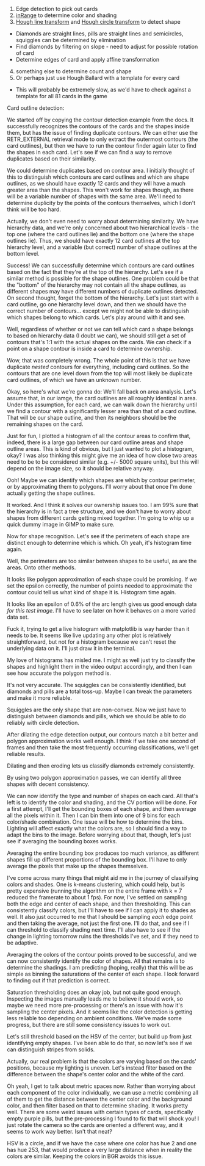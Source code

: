 1. Edge detection to pick out cards
2. [inRange](https://docs.opencv.org/4.x/da/d97/tutorial_threshold_inRange.html) to determine color and shading
3. [Hough line transform](https://docs.opencv.org/4.x/d9/db0/tutorial_hough_lines.html) and [Hough circle transform](https://docs.opencv.org/4.x/d4/d70/tutorial_hough_circle.html) to detect shape
 * Diamonds are straight lines, pills are straight lines and semicircles, squiggles can be determined by elimination
 * Find diamonds by filtering on slope - need to adjust for possible rotation of card
  * Determine edges of card and apply affine transformation
4. something else to determine count and shape
5. Or perhaps just use Hough Ballard with a template for every card
 * This will probably be extremely slow, as we'd have to check against a template for all 81 cards in the game

Card outline detection:

We started off by copying the contour detection example from the docs.
It successfully recognizes the contours of the cards and the shapes inside them,
but has the issue of finding duplicate contours. We can either use the
RETR_EXTERNAL retrieval mode to only extract the outermost contours (the card
outlines), but then we have to run the contour finder again later to find the
shapes in each card. Let's see if we can find a way to remove duplicates based
on their similarity.

We could determine duplicates based on contour area. I initially thought of this
to distinguish which contours are card outlines and which are shape outlines, as
we should have exactly 12 cards and they will have a much greater area than the
shapes. This won't work for shapes though, as there will be a variable number of
shapes with the same area. We'll need to determine duplicity by the points of
the contours themselves, which I don't think will be too hard.

Actually, we don't even need to worry about determining similarity. We have
hierarchy data, and we're only concerned about two hierarchical levels - the
top one (where the card outlines lie) and the bottom one (where the shape
outlines lie). Thus, we should have exactly 12 card outlines at the top
hierarchy level, and a variable (but correct) number of shape outlines at the
bottom level.

Success! We can successfully determine which contours are card outlines based on
the fact that they're at the top of the hierarchy. Let's see if a similar method
is possible for the shape outlines. One problem could be that the "bottom" of
the hierarchy may not contain all the shape outlines, as different shapes may
have different numbers of duplicate outlines detected. On second thought, forget
the bottom of the hierarchy. Let's just start with a card outline, go one
hierarchy level down, and then we should have the correct number of contours...
except we might not be able to distinguish which shapes belong to which cards.
Let's play around with it and see.

Well, regardless of whether or not we can tell which card a shape belongs to
based on hierarchy data (I doubt we can), we should still get a set of contours
that's 1:1 with the actual shapes on the cards. We can check if a point on a
shape contour is inside a card to determine ownership.

Wow, that was completely wrong. The whole point of this is that we have
duplicate *nested* contours for everything, including card outlines. So the
contours that are one level down from the top will most likely be duplicate card
outlines, of which we have an unknown number.

Okay, so here's what we're gonna do: We'll fall back on area analysis. Let's
assume that, in our iamge, the card outlines are all roughly identical in area.
Under this assumption, for each card, we can walk down the hierarchy until we
find a contour with a significantly lesser area than that of a card outline.
That will be our shape outline, and then its neighbors should be the remaining
shapes on the card.

Just for fun, I plotted a histogram of all the contour areas to confirm that,
indeed, there is a large gap between our card outline areas and shape outline
areas. This is kind of obvious, but I just wanted to plot a histogram, okay?
I was also thinking this might give me an idea of how close two areas need to be
to be considered similar (e.g. +/- 5000 square units), but this will depend on
the image size, so it should be relative anyway.

Ooh! Maybe we can identify which shapes are which by contour perimeter, or by
approximating them to polygons. I'll worry about that once I'm done actually
getting the shape outlines.

It worked. And I think it solves our ownership issues too. I am 99% sure that
the hierarchy is in fact a tree structure, and we don't have to worry about
shapes from different cards getting mixed together. I'm going to whip up a quick
dummy image in GIMP to make sure.

Now for shape recognition. Let's see if the perimeters of each shape are
distinct enough to determine which is which. Oh yeah, it's histogram time again.

Well, the perimeters are too similar between shapes to be useful, as are the
areas. Onto other methods.

It looks like polygon approximation of each shape could be promising. If we
set the epsilon correctly, the number of points needed to approximate the
contour could tell us what kind of shape it is. Histogram time again.

It looks like an epsilon of 0.6% of the arc length gives us good enough data
*for this test image*. I'll have to see later on how it behaves on a more varied
data set.

Fuck it, trying to get a live histogram with matplotlib is way harder than it
needs to be. It seems like live updating any other plot is relatively
straightforward, but not for a histogram because we can't reset the underlying
data on it. I'll just draw it in the terminal.

My love of histograms has misled me. I might as well just try to classify the
shapes and highlight them in the video output accordingly, and then I can see
how accurate the polygon method is.

It's not very accurate. The squiggles can be consistently identified, but
diamonds and pills are a total toss-up. Maybe I can tweak the parameters and
make it more reliable.

Squiggles are the only shape that are non-convex. Now we just have to
distinguish between diamonds and pills, which we should be able to do reliably
with circle detection.

After dilating the edge detection output, our contours match a bit better and
polygon approximation works well enough. I think if we take one second of frames
and then take the most frequently occurring classifications, we'll get reliable
results.

Dilating and then eroding lets us classify diamonds extremely consistently.

By using two polygon approximation passes, we can identify all three shapes with
decent consistency.

We can now identify the type and number of shapes on each card. All that's left
is to identify the color and shading, and the CV portion will be done. For a
first attempt, I'll get the bounding boxes of each shape, and then average all
the pixels within it. Then I can bin them into one of 9 bins for each
color/shade combination. One issue will be how to determine the bins. Lighting
will affect exactly what the colors are, so I should find a way to adapt the
bins to the image. Before worrying about that, though, let's just see if
averaging the bounding boxes works.

Averaging the entire bounding box produces too much variance, as different
shapes fill up different proportions of the bounding box. I'll have to only
average the pixels that make up the shapes themselves.

I've come across many things that might aid me in the journey of classifying
colors and shades. One is k-means clustering, which could help, but is pretty
expensive (running the algorithm on the entire frame with k = 7 reduced the
framerate to about 1 fps). For now, I've settled on sampling both the edge and
center of each shape, and then thresholding. This can consistently classify
colors, but I'll have to see if I can apply it to shades as well. It also just
occurred to me that I should be sampling *each* edge point and then taking the
average, not just the first one. I'll do that, and see if I can threshold to
classify shading next time. I'll also have to see if the change in lighting
tomorrow ruins the thresholds I've set, and if they need to be adaptive.

Averaging the colors of the contour points proved to be successful, and we can
now consistently identify the color of shapes. All that remains is to determine
the shadings. I am predicting (hoping, really) that this will be as simple as
binning the saturations of the center of each shape. I look forward to finding
out if that prediction is correct.

Saturation thresholding does an okay job, but not quite good enough. Inspecting
the images manually leads me to believe it should work, so maybe we need more
pre-processing or there's an issue with how it's sampling the center pixels. And
it seems like the color detection is getting less reliable too depending on
ambient conditions. We've made some progress, but there are still some
consistency issues to work out.

Let's still threshold based on the HSV of the center, but build up from just
identifying empty shapes. I've been able to do that, so now let's see if we can
distinguish stripes from solids.

Actually, our real problem is that the colors are varying based on the cards'
positions, because my lighting is uneven. Let's instead filter based on the
difference between the shape's center color and the white of the card.

Oh yeah, I get to talk about metric spaces now. Rather than worrying about each
component of the color individually, we can use a metric combining all of them
to get the distance between the center color and the background color, and then
filter based on that to determine shading. It works pretty well. There are some
weird issues with certain types of cards, specifically empty purple pills, but
the pre-processing I found to fix that will shock you! I just rotate the camera
so the cards are oriented a different way, and it seems to work way better.
Isn't that neat?

HSV is a circle, and if we have the case where one color has hue 2 and one has
hue 253, that would produce a very large distance when in reality the colors are
similar. Keeping the colors in BGR avoids this issue.
